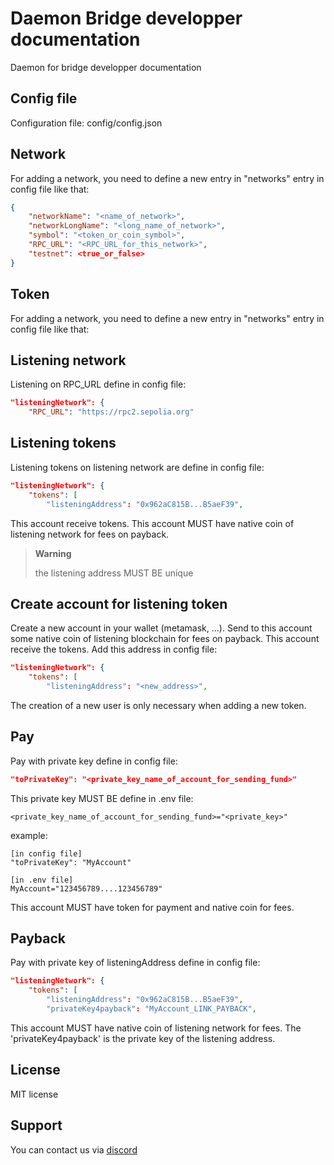 # Daemon Bridge developper documentation
Daemon for bridge developper documentation

## Config file
Configuration file: config/config.json

## Network
For adding a network, you need to define a new entry in "networks" entry in config file like that:

```json
{
	"networkName": "<name_of_network>", 
	"networkLongName": "<long_name_of_network>",
	"symbol": "<token_or_coin_symbol>",
	"RPC_URL": "<RPC_URL_for_this_network>",
	"testnet": <true_or_false>
}
```

## Token
For adding a network, you need to define a new entry in "networks" entry in config file like that:


## Listening network

Listening on RPC_URL define in config file:
```json
"listeningNetwork": {
    "RPC_URL": "https://rpc2.sepolia.org"
```

## Listening tokens

Listening tokens on listening network are define in config file:
```json
"listeningNetwork": {
    "tokens": [
		"listeningAddress": "0x962aC815B...B5aeF39",
```
This account receive tokens.
This account MUST have native coin of listening network for fees on payback.

> **Warning**
>
> the listening address MUST BE unique

## Create account for listening token
Create a new account in your wallet (metamask, ...).
Send to this account some native coin of listening blockchain for fees on payback.
This account receive the tokens.
Add this address in config file:
```json
"listeningNetwork": {
    "tokens": [
		"listeningAddress": "<new_address>",
```
The creation of a new user is only necessary when adding a new token.

## Pay
Pay with private key define in config file:
```json
"toPrivateKey": "<private_key_name_of_account_for_sending_fund>"
```
This private key MUST BE define in .env file:
```
<private_key_name_of_account_for_sending_fund>="<private_key>"
```

example:
```
[in config file]
"toPrivateKey": "MyAccount"

[in .env file]
MyAccount="123456789....123456789"
```
This account MUST have token for payment and native coin for fees.

## Payback
Pay with private key of listeningAddress define in config file:

```json
"listeningNetwork": {
    "tokens": [
        "listeningAddress": "0x962aC815B...B5aeF39",
		"privateKey4payback": "MyAccount_LINK_PAYBACK",
```
This account MUST have native coin of listening network for fees.
The 'privateKey4payback' is the private key of the listening address.

## License

MIT license


## Support

You can contact us via [discord](https://discord.com/channels/753223385948880961/1224720192488210584)
